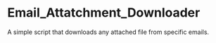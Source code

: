 # Email_Attatchment_Downloader
 A simple script that downloads any attached file from specific emails.
